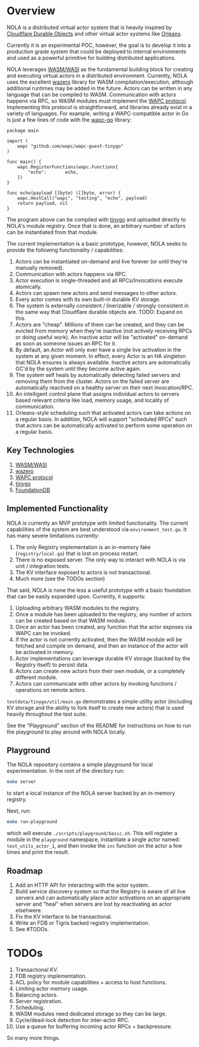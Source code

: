 # Overview

NOLA is a distributed virtual actor system that is heavily inspired by [Cloudflare Durable Objects](https://developers.cloudflare.com/workers/learning/using-durable-objects/) and other virtual actor systems like [Orleans](https://www.microsoft.com/en-us/research/wp-content/uploads/2016/02/Orleans-MSR-TR-2014-41.pdf).

Currently it is an experimental POC, however, the goal is to develop it into a production grade system that could be deployed to internal environments and used as a powerful primitive for building distributed applications.

NOLA leverages [WASM/WASI](https://webassembly.org/) as the fundamental building block for creating and executing virtual actors in a distributed environment. Currently, NOLA uses the excellent [wazero](https://wazero.io/) library for WASM compilation/execution, although additional runtimes may be added in the future. Actors can be written in any language that can be compiled to WASM. Communication with actors happens via RPC, so WASM modules must implement the [WAPC protocol](https://wapc.io/). Implementing this protocol is straightforward, and libraries already exist in a variety of languages. For example, writing a WAPC-compatible actor in Go is just a few lines of code with the [wapc-go](https://github.com/wapc/wapc-go) library:

```golang
package main

import (
	wapc "github.com/wapc/wapc-guest-tinygo"
)

func main() {
	wapc.RegisterFunctions(wapc.Functions{
		"echo":       echo,
	})
}

func echo(payload []byte) ([]byte, error) {
	wapc.HostCall("wapc", "testing", "echo", payload)
	return payload, nil
}
```

The program above can be compiled with [tinygo](https://tinygo.org/) and uploaded directly to NOLA's module registry. Once that is done, an arbitrary number of actors can be instantiated from that module.

The current implementation is a basic prototype, however, NOLA seeks to provide the following functionality / capabilities:

1. Actors can be instantiated on-demand and live forever (or until they're manually removed).
2. Communication with actors happens via RPC.
3. Actor execution is single-threaded and all RPCs/Invocations execute atomically.
4. Actors can spawn new actors and send messages to other actors.
5. Every actor comes with its own built-in durable KV storage.
6. The system is externally consistent / linerizable / strongly consistent in the same way that Cloudflare durable objects are. TODO: Expand on this.
7. Actors are "cheap". Millions of them can be created, and they can be evicted from memory when they're inactive (not actively receiving RPCs or doing useful work). An inactive actor will be "activated" on-demand as soon as someone issues an RPC for it.
8. By default, an Actor will only ever have a single live activation in the system at any given moment. In effect, every Actor is an HA singleton that NOLA ensures is always available. Inactive actors are automatically GC'd by the system until they become active again.
9. The system self heals by automatically detecting failed servers and removing them from the cluster. Actors on the failed server are automatically reactived on a healthy server on their next invocation/RPC.
10. An intelligent control plane that assigns individual actors to servers based relevant criteria like load, memory usage, and locality of communication.
11. Orleans-style scheduling such that activated actors can take actions on a regular basis. In addition, NOLA will support "scheduled RPCs" such that actors can be automatically activated to perform some operation on a regular basis.

## Key Technologies

1. [WASM/WASI](https://webassembly.org/)
2. [wazero](https://wazero.io/)
3. [WAPC protocol](https://wapc.io/)
4. [tinygo](https://tinygo.org/)
5. [FoundationDB](https://www.foundationdb.org/)

## Implemented Functionality

NOLA is currently an MVP prototype with limited functionality. The current capabilities of the system are best understood via `environment_test.go`. It has many severe limitations currently:

1. The only Registry implementation is an in-memory fake (`registry/local.go`) that is lost on process restart.
2. There is no exposed server. The only way to interact with NOLA is via unit / integration tests.
3. The KV interface exposed to actors is not transactional.
4. Much more (see the TODOs section)

That said, NOLA is none the less a useful prototype with a basic foundation that can be easily expanded upon. Currently, it supports:

1. Uploading arbitrary WASM modules to the registry.
2. Once a module has been uploaded to the registry, any number of actors can be created based on that WASM module.
3. Once an actor has been created, any function that the actor exposes via WAPC can be invoked.
4. If the actor is not currently activated, then the WASM module will be fetched and compile on demand, and then an instance of the actor will be activated in memory.
5. Actor implementations can leverage durable KV storage (backed by the Registry itself) to persist data.
6. Actors can create new actors from their own module, or a completely different module.
7. Actors can communicate with other actors by invoking functions / operations on remote actors.

`testdata/tinygo/util/main.go` demonstrates a simple utility actor (including KV storage and the ability to fork itself to create new actors) that is used heavily throughout the test suite.

See the "Playground" section of the README for instructions on how to run the playground to play around with NOLA locally.

## Playground

The NOLA repository contains a simple playground for local experimentation. In the root of the directory run:

```bash
make server
```

to start a local instance of the NOLA server backed by an in-memory registry.

Next, run:

```bash
make run-playground
```

which will execute `./scripts/playground/basic.sh`. This will register a module in the `playground` namespace, instantiate a single actor named: `test_utils_actor_1`, and then invoke the `inc` function on the actor a few times and print the result.

## Roadmap

1. Add an HTTP API for interacting with the actor system.
2. Build service discovery system so that the Registry is aware of all live servers and can automatically place actor activations on an appropriate server and "heal" when servers are lost by reactivating an actor elsehwere.
3. Fix the KV interface to be transactional.
4. Write an FDB or Tigris backed registry implementation.
5. See #TODOs.

# TODOs

1. Transactional KV.
2. FDB registry implementation.
3. ACL policy for module capabilities + access to host functions.
4. Limiting actor memory usage.
5. Balancing actors.
6. Server registration.
7. Scheduling.
8. WASM modules need dedicated storage so they can be large.
9. Cycle/dead-lock detection for inter-actor RPC.
10. Use a queue for buffering incoming actor RPCs + backpressure.

So many more things.